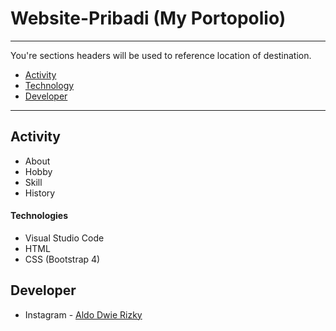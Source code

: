 # Website-Pribadi (My Portopolio)

---

You're sections headers will be used to reference location of destination.

- [Activity](#activity)
- [Technology](#technologies)
- [Developer](#developer)

---

## Activity

- About
- Hobby
- Skill
- History

#### Technologies

- Visual Studio Code
- HTML
- CSS (Bootstrap 4)

## Developer

- Instagram - [Aldo Dwie Rizky](https://www.instagram.com/aldodwrzy_/)

